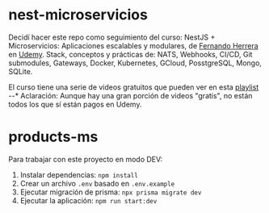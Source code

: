 # nest-microservicios
Decidí hacer este repo como seguimiento del curso: NestJS + Microservicios: Aplicaciones escalables y modulares, de [Fernando Herrera](https://github.com/Klerith) en [Udemy](https://www.udemy.com/course/nestjs-microservicios/). 
Stack, conceptos y prácticas de: NATS, Webhooks, CI/CD, Git submodules, Gateways, Docker, Kubernetes, GCloud, PosstgreSQL, Mongo, SQLite.

El curso tiene una serie de videos gratuitos que pueden ver en esta [playlist](https://youtube.com/playlist?list=PLCKuOXG0bPi0Xv_49gclxudq0A53-BR2Z&si=eXn_HLELWF9-aXOK) --* Aclaración: Aunque hay una gran porción de videos "gratis", no están todos los que sí están pagos en Udemy.

# products-ms

Para trabajar con este proyecto en modo DEV:
1. Instalar dependencias: `npm install`
2. Crear un archivo `.env` basado en `.env.example`
3. Ejecutar migración de prisma: `npx prisma migrate dev`
4. Ejecutar la aplicación: `npm run start:dev`

